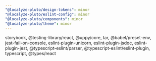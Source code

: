 ```yaml
---
"@localyze-pluto/design-tokens": minor
"@localyze-pluto/eslint-config": minor
"@localyze-pluto/components": minor
"@localyze-pluto/theme": minor
---
```


storybook, @testing-library/react, @uppy/core, tar, @babel/preset-env, jest-fail-on-console, eslint-plugin-unicorn, eslint-plugin-jsdoc, eslint-plugin-jest, @typescript-eslint/parser, @typescript-eslint/eslint-plugin, typescript, @types/react
